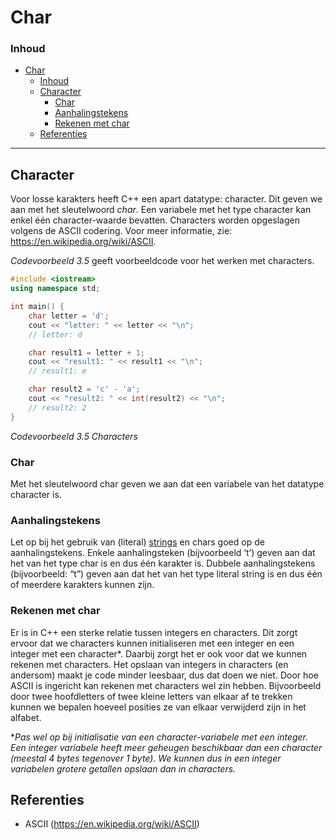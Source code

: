 # Char [](title-id)

### Inhoud[](toc-id)
- [Char ](#char-)
    - [Inhoud](#inhoud)
  - [Character](#character)
    - [Char](#char)
    - [Aanhalingstekens](#aanhalingstekens)
    - [Rekenen met char](#rekenen-met-char)
  - [Referenties](#referenties)

---

## Character
Voor losse karakters heeft C++ een apart datatype: character. Dit geven we aan met het sleutelwoord *char*. Een variabele met het type character kan enkel één character-waarde bevatten. Characters worden opgeslagen volgens de ASCII codering. Voor meer informatie, zie: https://en.wikipedia.org/wiki/ASCII.

*Codevoorbeeld 3.5* geeft voorbeeldcode voor het werken met characters.

```c++
#include <iostream>
using namespace std;

int main() {
    char letter = 'd';
    cout << "letter: " << letter << "\n";
    // letter: d

    char result1 = letter + 1;
    cout << "result1: " << result1 << "\n";
    // result1: e

    char result2 = 'c' - 'a';
    cout << "result2: " << int(result2) << "\n";
    // result2: 2
}
```
*Codevoorbeeld 3.5 Characters*

### Char
Met het sleutelwoord char geven we aan dat een variabele van het datatype character is.

### Aanhalingstekens
Let op bij het gebruik van (literal) [strings](../data-types/string/README.md) en chars goed op de aanhalingstekens. Enkele aanhalingsteken (bijvoorbeeld ‘t’) geven aan dat het van het type char is en dus één karakter is. Dubbele aanhalingstekens (bijvoorbeeld: “t”) geven aan dat het van het type literal string is en dus één of meerdere karakters kunnen zijn.

### Rekenen met char
Er is in C++ een sterke relatie tussen integers en characters. Dit zorgt ervoor dat we characters kunnen initialiseren met een integer en een integer met een character*. Daarbij zorgt het er ook voor dat we kunnen rekenen met characters. Het opslaan van integers in characters (en andersom) maakt je code minder leesbaar, dus dat doen we niet. Door hoe ASCII is ingericht kan rekenen met characters wel zin hebben. Bijvoorbeeld door twee hoofdletters of twee kleine letters van elkaar af te trekken kunnen we bepalen hoeveel posities ze van elkaar verwijderd zijn in het alfabet.

**Pas wel op bij initialisatie van een character-variabele met een integer. Een integer variabele heeft meer geheugen beschikbaar dan een character (meestal 4 bytes tegenover 1 byte). We kunnen dus in een integer variabelen grotere getallen opslaan dan in characters.*

## Referenties

- ASCII (<https://en.wikipedia.org/wiki/ASCII>)